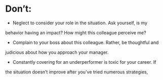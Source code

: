 # Don’t:

- Neglect to consider your role in the situation. Ask yourself, is my

behavior having an impact? How might this colleague perceive me?

- Complain to your boss about this colleague. Rather, be thoughtful and

judicious about how you approach your manager.

- Constantly covering for an underperformer is toxic for your career. If

the situation doesn’t improve after you’ve tried numerous strategies,
